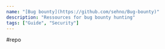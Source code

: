 ```yaml
---
name: "[Bug bounty](https://github.com/sehno/Bug-bounty)"
description: "Ressources for bug bounty hunting"
tags: ["Guide", "Security"]
---
```

#repo